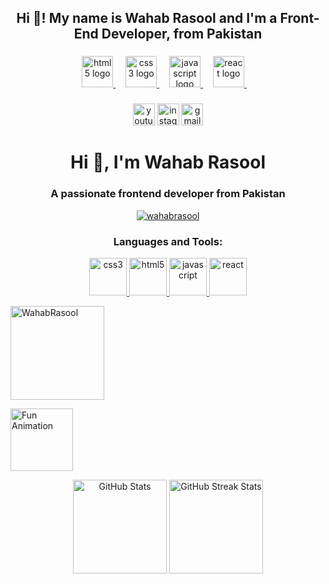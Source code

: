 <h2 align="center" style="itlaic">Hi 👋! My name is Wahab Rasool and I'm a Front-End Developer, from Pakistan</h2>

###

###


###

<div align="center">
  <a href="https://developer.mozilla.org/en-US/docs/Web/HTML" target="_blank">
    <img src="https://cdn.jsdelivr.net/gh/devicons/devicon/icons/html5/html5-original.svg" height="50" alt="html5 logo" />
  </a>
  <img width="12" />
  <a href="https://developer.mozilla.org/en-US/docs/Web/CSS" target="_blank">
    <img src="https://cdn.jsdelivr.net/gh/devicons/devicon/icons/css3/css3-original.svg" height="50" alt="css3 logo" />
  </a>
  <img width="12" />
  <a href="https://developer.mozilla.org/en-US/docs/Web/JavaScript" target="_blank">
    <img src="https://cdn.jsdelivr.net/gh/devicons/devicon/icons/javascript/javascript-original.svg" height="50" alt="javascript logo" />
  </a>
  <img width="12" />
  <a href="https://reactjs.org/" target="_blank">
    <img src="https://cdn.jsdelivr.net/gh/devicons/devicon/icons/react/react-original.svg" height="50" alt="react logo" />
  </a>
  <img width="12" />
</div>


###

<div align="center">
  <img src="https://img.shields.io/static/v1?message=Youtube&logo=youtube&label=&color=FF0000&logoColor=white&labelColor=&style=for-the-badge" height="35" alt="youtube logo"  />
  <img src="https://img.shields.io/static/v1?message=Instagram&logo=instagram&label=&color=E4405F&logoColor=white&labelColor=&style=for-the-badge" height="35" alt="instagram logo"  />
  <img src="https://img.shields.io/static/v1?message=Gmail&logo=gmail&label=&color=D14836&logoColor=white&labelColor=&style=for-the-badge" height="35" alt="gmail logo"  />
</div>



###
<h1 align="center">Hi 👋, I'm Wahab Rasool</h1>
<h3 align="center">A passionate frontend developer from Pakistan</h3>


<p align="center"> <a href="https://github.com/ryo-ma/github-profile-trophy"><img src="https://github-profile-trophy.vercel.app/?username=wahabrasool" alt="wahabrasool" /></a> </p>

<h3 align="center">Languages and Tools:</h3>
<p align="center">
  <a href="https://www.w3schools.com/css/" target="_blank" rel="noreferrer">
    <img src="https://cdn.simpleicons.org/css3/1572B6" alt="css3" width="60" height="60" style="transform: scale(1); transition: transform 0.3s ease-in-out;" onmouseover="this.style.transform='scale(1.1)'" onmouseout="this.style.transform='scale(1)'"/>
  </a>
  <a href="https://www.w3.org/html/" target="_blank" rel="noreferrer">
    <img src="https://cdn.simpleicons.org/html5/E34F26" alt="html5" width="60" height="60" style="transform: scale(1); transition: transform 0.3s ease-in-out;" onmouseover="this.style.transform='scale(1.1)'" onmouseout="this.style.transform='scale(1)'"/>
  </a>
  <a href="https://developer.mozilla.org/en-US/docs/Web/JavaScript" target="_blank" rel="noreferrer">
    <img src="https://cdn.simpleicons.org/javascript/F7DF1E" alt="javascript" width="60" height="60" style="transform: scale(1); transition: transform 0.3s ease-in-out;" onmouseover="this.style.transform='scale(1.1)'" onmouseout="this.style.transform='scale(1)'"/>
  </a>
  <a href="https://reactjs.org/" target="_blank" rel="noreferrer">
    <img src="https://cdn.simpleicons.org/react/61DAFB" alt="react" width="60" height="60" style="transform: scale(1); transition: transform 0.3s ease-in-out;" onmouseover="this.style.transform='scale(1.1)'" onmouseout="this.style.transform='scale(1)'"/>
  </a>
</p>


<p>
  <img align="center" src="https://github-readme-stats.vercel.app/api/top-langs?username=WahabRasool&show_icons=true&locale=en&layout=compact" alt="WahabRasool" height="150px" />
</p>

<p align="left">
  <img src="https://media.giphy.com/media/xTkcEQACH24SMPxIQg/giphy.gif" alt="Fun Animation" height="100px"/>
</p>



<p align="center">
  <img src="https://github-readme-stats.vercel.app/api?username=wahabrasool&show_icons=true&locale=en" alt="GitHub Stats" height="150px" />
  <img src="https://github-readme-streak-stats.herokuapp.com/?user=wahabrasool" alt="GitHub Streak Stats" height="150px" />
</p>



###

<!--
**WahabRasool/WahabRasool** is a ✨ _special_ ✨ repository because its `README.md` (this file) appears on your GitHub profile.

Here are some ideas to get you started:

- 🔭 I’m currently working on ...
- 🌱 I’m currently learning ...
- 👯 I’m looking to collaborate on ...
- 🤔 I’m looking for help with ...
- 💬 Ask me about ...
- 📫 How to reach me: ...
- 😄 Pronouns: ...
- ⚡ Fun fact: ...
-->
